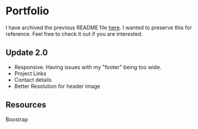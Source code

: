 # Portfolio

I have archived the previous README file [here](./assets/ArchiveOne.md). I wanted to preserve this for reference. Feel free to check it out if you are interested.

## Update 2.0

- Responsive. Having issues with my "footer" being too wide.
- Project Links
- Contact details
- Better Resolution for header image

## Resources

Boostrap
